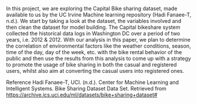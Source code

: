 In this project, we are exploring the Capital Bike sharing dataset, made available to us by the UC Irvine Machine learning repository (Hadi Fanaee-T, n.d.). We start by taking a look at the dataset, the variables involved and then clean the dataset for model building. The Capital bikeshare system collected the historical data logs in Washington DC over a period of two years, i.e. 2012 & 2012. With our analysis in this paper, we plan to determine the correlation of environmental factors like the weather conditions, season, time of the day, day of the week, etc. with the bike rental behavior of the public and then use the results from this analysis to come up with a strategy to promote the usage of bike sharing in both the casual and registered users, whilst also aim at converting the casual users into registered ones. 

Reference
Hadi Fanaee-T, UCI. (n.d.). Center for Machine Learning and Intelligent Systems. Bike Sharing Dataset Data Set. Retrieved from https://archive.ics.uci.edu/ml/datasets/bike+sharing+dataset#

